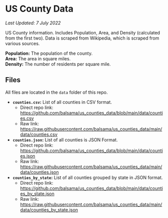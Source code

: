 # US County Data
*Last Updated: 7 July 2022*

US County information. Includes Population, Area, and Density (calculated from the first two).
Data is scraped from Wikipedia, which is scraped from various sources.

**Population:** The population of the county.  
**Area:** The area in square miles.  
**Density:** The number of residents per square mile.  

## Files
All files are located in the `data` folder of this repo.
* **`counties.csv`:** List of all counties in CSV format.
  * Direct repo link: https://github.com/balsama/us_counties_data/blob/main/data/counties.csv
  * Raw link: https://raw.githubusercontent.com/balsama/us_counties_data/main/data/counties.csv
* **`counties.json`:** List of all counties is JSON Format.  
  * Direct repo link: https://github.com/balsama/us_counties_data/blob/main/data/counties.json
  * Raw link: https://raw.githubusercontent.com/balsama/us_counties_data/main/data/counties.json
* **`counties_by_state`:** List of all counties grouped by state in JSON format.
  * Direct repo link: https://github.com/balsama/us_counties_data/blob/main/data/counties_by_state.json
  * Raw link: https://raw.githubusercontent.com/balsama/us_counties_data/main/data/counties_by_state.json

